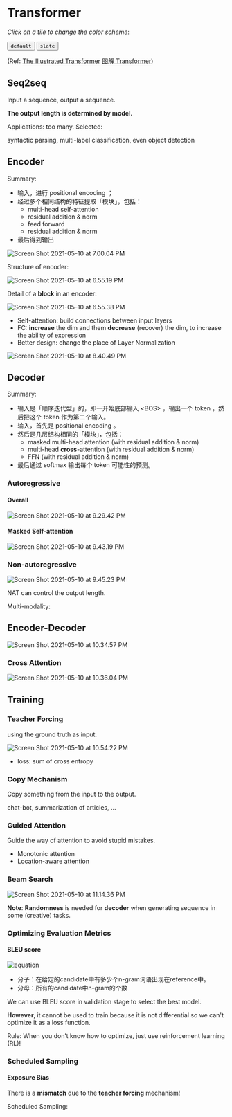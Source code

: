 # Transformer

_Click on a tile to change the color scheme_:

<div class="tx-switch">
  <button data-md-color-scheme="default"><code>default</code></button>
  <button data-md-color-scheme="slate"><code>slate</code></button>
</div>

<script>
  var buttons = document.querySelectorAll("button[data-md-color-scheme]")
  buttons.forEach(function(button) {
    button.addEventListener("click", function() {
      var attr = this.getAttribute("data-md-color-scheme")
      document.body.setAttribute("data-md-color-scheme", attr)
      var name = document.querySelector("#__code_0 code span:nth-child(7)")
      name.textContent = attr
    })
  })
</script>
(Ref: [The Illustrated Transformer](https://jalammar.github.io/illustrated-transformer/) [图解 Transformer](https://www.cnblogs.com/d0main/p/10164192.html))

## Seq2seq

Input a sequence, output a sequence.

**The output length is determined by model.**

Applications: too many. Selected:

syntactic parsing, multi-label classification, even object detection

## Encoder

Summary: 

- 输入，进行 positional encoding ；
- 经过多个相同结构的特征提取「模块」，包括：
    - multi-head self-attention
    - residual addition & norm
    - feed forward
    - residual addition & norm
- 最后得到输出

![Screen Shot 2021-05-10 at 7.00.04 PM](Transformer.assets/Screen%20Shot%202021-05-10%20at%207.00.04%20PM.png)

Structure of encoder:

![Screen Shot 2021-05-10 at 6.55.19 PM](Transformer.assets/Screen%20Shot%202021-05-10%20at%206.55.19%20PM.png)

Detail of a **block** in an encoder:

![Screen Shot 2021-05-10 at 6.55.38 PM](Transformer.assets/Screen%20Shot%202021-05-10%20at%206.55.38%20PM.png)

- Self-attention: build connections between input layers
- FC: **increase** the dim and them **decrease** (recover) the dim, to increase the ability of expression
- Better design: change the place of Layer Normalization

![Screen Shot 2021-05-10 at 8.40.49 PM](Transformer.assets/Screen%20Shot%202021-05-10%20at%208.40.49%20PM.png)

## Decoder

Summary:

- 输入是「顺序迭代型」的，即一开始底部输入 \<BOS\> ，输出一个 token ，然后把这个 token 作为第二个输入。
- 输入，首先是 positional encoding 。
- 然后是几层结构相同的「模块」，包括：
    - masked multi-head attention (with residual addition & norm)
    - multi-head **cross**-attention (with residual addition & norm)
    - FFN (with residual addition & norm)
- 最后通过 softmax 输出每个 token 可能性的预测。

### Autoregressive

#### Overall

![Screen Shot 2021-05-10 at 9.29.42 PM](Transformer.assets/Screen%20Shot%202021-05-10%20at%209.29.42%20PM.png)

#### Masked Self-attention

![Screen Shot 2021-05-10 at 9.43.19 PM](Transformer.assets/Screen%20Shot%202021-05-10%20at%209.43.19%20PM.png)

### Non-autoregressive

![Screen Shot 2021-05-10 at 9.45.23 PM](Transformer.assets/Screen%20Shot%202021-05-10%20at%209.45.23%20PM.png)

NAT can control the output length.

Multi-modality:

## Encoder-Decoder

![Screen Shot 2021-05-10 at 10.34.57 PM](Transformer.assets/Screen%20Shot%202021-05-10%20at%2010.34.57%20PM.png)

### Cross Attention

![Screen Shot 2021-05-10 at 10.36.04 PM](Transformer.assets/Screen%20Shot%202021-05-10%20at%2010.36.04%20PM.png)

## Training

### Teacher Forcing

using the ground truth as input.

![Screen Shot 2021-05-10 at 10.54.22 PM](Transformer.assets/Screen%20Shot%202021-05-10%20at%2010.54.22%20PM.png)

- loss: sum of cross entropy

### Copy Mechanism

Copy something from the input to the output.

chat-bot, summarization of articles, ...

### Guided Attention

Guide the way of attention to avoid stupid mistakes.

- Monotonic attention
- Location-aware attention

### Beam Search

![Screen Shot 2021-05-10 at 11.14.36 PM](Transformer.assets/Screen%20Shot%202021-05-10%20at%2011.14.36%20PM.png)

**Note**: **Randomness** is needed for **decoder** when generating sequence in some (creative) tasks.

### Optimizing Evaluation Metrics

#### BLEU score

![equation](Transformer.assets/equation.svg)

- 分子：在给定的candidate中有多少个n-gram词语出现在reference中。
- 分母：所有的candidate中n-gram的个数

We can use BLEU score in validation stage to select the best model.

**However**, it cannot be used to train because it is not differential so we can't optimize it as a loss function.

Rule: When you don’t know how to optimize, just use reinforcement learning (RL)!

### Scheduled Sampling

#### Exposure Bias

There is a **mismatch** due to the **teacher forcing** mechanism!

Scheduled Sampling: